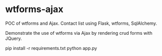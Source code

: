 # wtforms-ajax
POC of wtforms and Ajax. Contact list using Flask, wtforms, SqlAlchemy.

Demonstrate the use of wtforms via Ajax by rendering crud forms with JQuery.

pip install -r requirements.txt
python app.py
